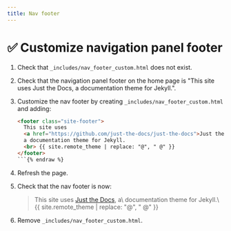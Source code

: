 ```yaml
---
title: Nav footer
---
```


# ✅ Customize navigation panel footer

1.  Check that `_includes/nav_footer_custom.html` does not exist.

1.  Check that the navigation panel footer on the home page is
    "This site uses Just the Docs, a documentation theme for Jekyll.".

1.  Customize the nav footer by creating `_includes/nav_footer_custom.html` and adding:
 
    ```html {% raw %}
    <footer class="site-footer">
      This site uses 
      <a href="https://github.com/just-the-docs/just-the-docs">Just the Docs</a>,
      a documentation theme for Jekyll.
      <br> {{ site.remote_theme | replace: "@", " @" }}
    </footer>
    ```{% endraw %}
    
1.  Refresh the page.

1.  Check that the nav footer is now:

    > This site uses <a href="https://github.com/just-the-docs/just-the-docs">Just the Docs</a>, a\\
    > documentation theme for Jekyll.\\
    > {{ site.remote_theme | replace: "@", " @" }}

1.  Remove `_includes/nav_footer_custom.html`.
